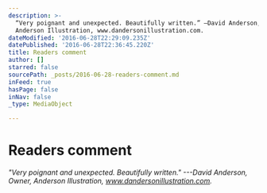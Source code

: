 ```yaml
---
description: >-
  “Very poignant and unexpected. Beautifully written.” —David Anderson, Owner,
  Anderson Illustration, www.dandersonillustration.com.
dateModified: '2016-06-28T22:29:09.235Z'
datePublished: '2016-06-28T22:36:45.220Z'
title: Readers comment
author: []
starred: false
sourcePath: _posts/2016-06-28-readers-comment.md
inFeed: true
hasPage: false
inNav: false
_type: MediaObject

---
```

# Readers comment

_"Very poignant and unexpected. Beautifully written." ---David Anderson, Owner, Anderson Illustration, www.dandersonillustration.com._